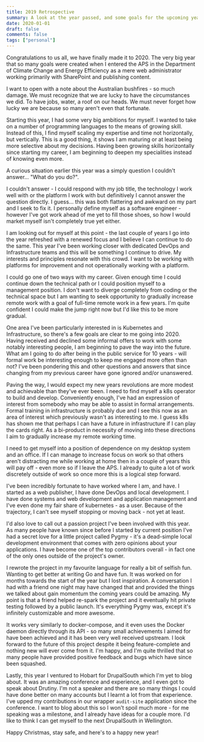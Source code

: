 ```yaml
---
title: 2019 Retrospective
summary: A look at the year passed, and some goals for the upcoming year
date: 2020-01-01
draft: false
comments: false
tags: ["personal"]
---
```


Congratulations to us all, we have finally made it to 2020. The very big year that so many goals were created when I entered the APS in the Department of Climate Change and Energy Efficiency as a mere web administrator working primarily with SharePoint and publishing content.

I want to open with a note about the Australian bushfires - so much damage. We must recognize that we are lucky to have the circumstances we did. To have jobs, water, a roof on our heads. We must never forget how lucky we are because so many aren't even that fortunate.

Starting this year, I had some very big ambitions for myself. I wanted to take on a number of programming languages to the means of growing skill. Instead of this, I find myself scaling my expertise and time not horizontally, but vertically. This is a good thing, it shows I am maturing or at least being more selective about my decisions. Having been growing skills horizontally since starting my career, I am beginning to deepen my specialities instead of knowing even more.

A curious situation earlier this year was a simply question I couldn't answer... "What do you do?".

I couldn't answer - I could respond with my job title, the technology I work well with or the platform I work with but definitively I cannot answer the question directly. I guess... this was both flattering and awkward on my part and I seek to fix it. I personally define myself as a software engineer - however I've got work ahead of me yet to fill those shoes, so how I would market myself isn't completely true yet either.

I am looking out for myself at this point - the last couple of years I go into the year refreshed with a renewed focus and I believe I can continue to do the same. This year I've been working closer with dedicated DevOps and Infrastructure teams and this will be something I continue to drive. My interests and principles resonate with this crowd. I want to be working with platforms for improvement and not operationally working with a platform.

I could go one of two ways with my career. Given enough time I could continue down the technical path or I could position myself to a management position. I don't want to diverge completely from coding or the technical space but I am wanting to seek opportunity to gradually increase remote work with a goal of full-time remote work in a few years. I'm quite confident I could make the jump right now but I'd like this to be more gradual.

One area I've been particularly interested in is Kubernetes and Infrastructure, so there's a few goals are clear to me going into 2020. Having received and declined some informal offers to work with some notably interesting people, I am beginning to pave the way into the future. What am I going to do after being in the public service for 10 years - will formal work be interesting enough to keep me engaged more often than not? I've been pondering this and other questions and answers that since changing from my previous career have gone ignored and/or unanswered.

Paving the way, I would expect my new years revolutions are more modest and achievable than they've ever been. I need to find myself a k8s operator to build and develop. Conveniently enough, I've had an expression of interest from somebody who may be able to assist in formal arrangements. Formal training in infrastructure is probably due and I see this now as an area of interest which previously wasn't as interesting to me. I guess k8s has shown me that perhaps I can have a future in infrastructure if I can play the cards right. As a bi-product in necessity of moving into these directions I aim to gradually increase my remote working time.

I need to get myself into a position of dependence on my desktop system and an office. If I can manage to increase focus on work so that others aren't distracting me while working at home then in a couple of years this will pay off - even more so if I leave the APS. I already to quite a lot of work discretely outside of work so once more this is a logical step forward.

I've been incredibly fortunate to have worked where I am, and have. I started as a web publisher, I have done DevOps and local development. I have done systems and web development and application management and I've even done my fair share of kubernetes - as a user. Because of the trajectory, I can't see myself stopping or moving back - not yet at least.

I'd also love to call out a passion project I've been involved with this year. As many people have known since before I started by current position I've had a secret love for a little project called Pygmy - it's a dead-simple local development environment that comes with zero opinions about your applications. I have become one of the top contributors overall - in fact one of the only ones outside of the project's owner.

I rewrote the project in my favourite language for really a bit of selfish fun. Wanting to get better at writing Go and have fun. It was worked on for months towards the start of the year but I lost inspiration. A conversation I had with a friend one night may have changed that and provided the things we talked about gain momentum the coming years could be amazing. My point is that a friend helped re-spark the project and it eventually hit private testing followed by a public launch. It's everything Pygmy was, except it's infinitely customizable and more awesome.

It works very similarly to docker-compose, and it even uses the Docker daemon directly through its API - so many small achievements I aimed for have been achieved and it has been very well received upstream. I look forward to the future of this project despite it being feature-complete and nothing new will ever come from it. I'm happy, and I'm quite thrilled that so many people have provided positive feedback and bugs which have since been squashed.

Lastly, this year I ventured to Hobart for DrupalSouth which I'm yet to blog about. It was an amazing conference and experience, and I even got to speak about Drutiny. I'm not a speaker and there are so many things I could have done better on many accounts but I learnt a lot from that experience. I've upped my contributions in our wrapper `audit-site` application since the conference. I want to blog about this so I won't spoil much more - for me speaking was a milestone, and I already have ideas for a couple more. I'd like to think I can get myself to the next DrupalSouth in Wellington.

Happy Christmas, stay safe, and here's to a happy new year!  